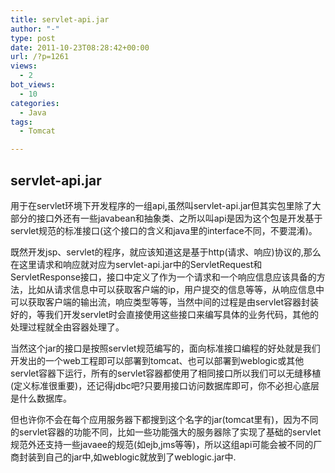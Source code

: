 ```yaml
---
title: servlet-api.jar
author: "-"
type: post
date: 2011-10-23T08:28:42+00:00
url: /?p=1261
views:
  - 2
bot_views:
  - 10
categories:
  - Java
tags:
  - Tomcat

---
```

## servlet-api.jar
用于在servlet环境下开发程序的一组api,虽然叫servlet-api.jar但其实包里除了大部分的接口外还有一些javabean和抽象类、之所以叫api是因为这个包是开发基于servlet规范的标准接口(这个接口的含义和java里的interface不同，不要混淆)。
  
既然开发jsp、servlet的程序，就应该知道这是基于http(请求、响应)协议的,那么在这里请求和响应就对应为servlet-api.jar中的ServletRequest和ServletResponse接口，接口中定义了作为一个请求和一个响应信息应该具备的方法，比如从请求信息中可以获取客户端的ip，用户提交的信息等等，从响应信息中可以获取客户端的输出流，响应类型等等，当然中间的过程是由servlet容器封装好的，等我们开发servlet时会直接使用这些接口来编写具体的业务代码，其他的处理过程就全由容器处理了。
  
当然这个jar的接口是按照servlet规范编写的，面向标准接口编程的好处就是我们开发出的一个web工程即可以部署到tomcat、也可以部署到weblogic或其他servlet容器下运行，所有的servlet容器都使用了相同接口所以我们可以无缝移植(定义标准很重要)，还记得jdbc吧?只要用接口访问数据库即可，你不必担心底层是什么数据库。
  
但也许你不会在每个应用服务器下都搜到这个名字的jar(tomcat里有)，因为不同的servlet容器的功能不同，比如一些功能强大的服务器除了实现了基础的servlet规范外还支持一些javaee的规范(如ejb,jms等等)，所以这组api可能会被不同的厂商封装到自己的jar中,如weblogic就放到了weblogic.jar中.